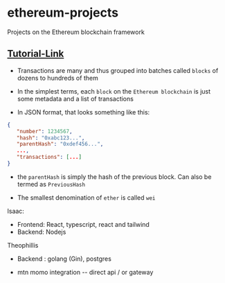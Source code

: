 # ethereum-projects
Projects on the Ethereum blockchain framework

## [Tutorial-Link](https://ethereum.org/developers/docs)

- Transactions are many and thus grouped into batches called `blocks` of dozens to hundreds of them

- In the simplest terms, each `block` on the `Ethereum blockchain` is just some metadata and a list of transactions

- In JSON format, that looks something like this:

```json
{
   "number": 1234567,
   "hash": "0xabc123...",
   "parentHash": "0xdef456...",
   ...,
   "transactions": [...]
}
```

- the `parentHash` is simply the hash of the previous block. Can also be termed as `PreviousHash`

- The smallest denomination of `ether` is called `wei`


Isaac:
- Frontend: React, typescript, react and tailwind
- Backend: Nodejs

Theophillis
- Backend : golang (Gin), postgres

- mtn momo integration -- direct api / or gateway